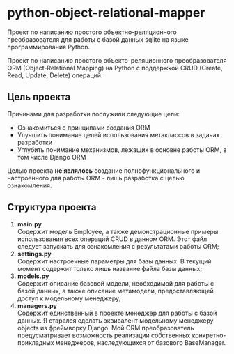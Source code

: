 # python-object-relational-mapper
Проект по написанию простого объектно-реляционного преобразователя для работы с базой данных sqlite на языке программирования Python.

Проект по написанию простого объекто-реляционного преобразователя ORM (Object-Relational Mapping) на Python с поддержкой CRUD (Create, Read, Update, Delete) операций.

## Цель проекта
Причинами для разработки послужили следующие цели:
<ul>
  <li>Ознакомиться с принципами создания ORM</li>
  <li>Улучшить понимание целей использования метаклассов в задачах разработки</li>
  <li>Углубить понимание механизмов, лежащих в основне работы ORM, в том числе Django ORM</li>
</ul>
Целью проекта <b>не являлось</b> создание полнофункционального и настроенного для работы ORM - лишь разработка с целью ознакомления.

## Структура проекта
<ol>
  <li><b>main.py</b>
      <br>
      Содержит модель Employee, а также демонстрационные примеры использования всех операций CRUD в данном ORM.
      Этот файл следует запускать для ознакомления с результатами работы ORM;</li>
  <li><b>settings.py</b>
      <br>
      Содержит настроечные параметры для базы данных. В текущий момент содержит только лишь название файла базы данных;</li>
  <li><b>models.py</b>
      <br>
      Содержит описание базовой модели, необходимой для работы с базой данных, а также описание метамодели, предоставляющей доступ к модельному менеджеру;</li>
  <li><b>managers.py</b>
      <br>
      Содержит единственный в проекте менеджер для работы с базой данных. 
      Я старался сделать эквивалент модельному менеджеру objects из фреймворку Django. 
      Мой ORM преобразователь предусматривает возможность реализации собственных конкретно-прикладных менеджеров, наследующихся от базового BaseManager.</li>
</ol>
